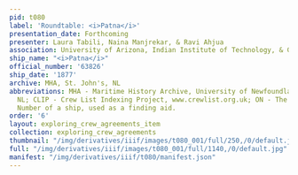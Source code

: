 ```yaml
---
pid: t080
label: 'Roundtable: <i>Patna</i>'
presentation_date: Forthcoming
presenter: Laura Tabili, Naina Manjrekar, & Ravi Ahjua
association: University of Arizona, Indian Institute of Technology, & Georg-August-University
ship_name: "<i>Patna</i>"
official_number: '63826'
ship_date: '1877'
archive: MHA, St. John's, NL
abbreviations: MHA - Maritime History Archive, University of Newfoundland, St. John's
  NL; CLIP - Crew List Indexing Project, www.crewlist.org.uk; ON - The permanent Official
  Number of a ship, used as a finding aid.
order: '6'
layout: exploring_crew_agreements_item
collection: exploring_crew_agreements
thumbnail: "/img/derivatives/iiif/images/t080_001/full/250,/0/default.jpg"
full: "/img/derivatives/iiif/images/t080_001/full/1140,/0/default.jpg"
manifest: "/img/derivatives/iiif/t080/manifest.json"
---
```

